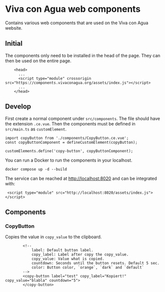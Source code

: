 # Viva con Agua web components

Contains various web components that are used on the Viva con Agua website.

## Initial

The components only need to be installed in the head of the page. They can then be used on the entire page.

```
    <head>
      ...
      <script type="module" crossorigin src="https://components.vivaconagua.org/assets/index.js"></script>
      ...
    </head>
```

## Develop

First create a normal component under `src/components`. The file should have the extension `.ce.vue`. Then the components must be defined in `src/main.ts` as `customElement`.

```
import copyButton from './components/CopyButton.ce.vue';
const copyButtonComponent = defineCustomElement(copyButton);

customElements.define('copy-button', copyButtonComponent);
```

You can run a Docker to run the components in your localhost.

```
docker compose up -d --build
```

The service can be reached at [http://localhost:8020](http://localhost:8020) and can be integrated with:

```
 <script type="module" src="http://localhost:8020/assets/index.js"></script>
```

## Components

### CopyButton

Copies the value in `copy_value` to the clipboard.

```
        <!--
            label: Default button label.
            copy_label: Label after copy the copy_value.
            copy_value: Value what is copied.
            countdown: Seconds until the button resets. Default 5 sec.
            color: Button color, `orange`, `dark` and `default`
        -->
        <copy-button label="test" copy_label="Kopiert!" copy_value="blabla" countdown="5">
        </copy-button>
```
